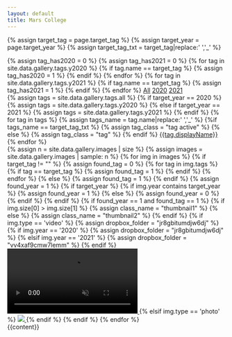 ```yaml
---
layout: default
title: Mars College
---
```


{% assign target_tag = page.target_tag %}
{% assign target_year = page.target_year %}
{% assign target_tag_txt = target_tag|replace:' ','_' %} 

<script src="https://cdn.jsdelivr.net/npm/jquery@3.5.1/dist/jquery.min.js"></script>
<link rel="stylesheet" href="https://cdn.jsdelivr.net/gh/fancyapps/fancybox@3.5.7/dist/jquery.fancybox.min.css" />
<script src="https://cdn.jsdelivr.net/gh/fancyapps/fancybox@3.5.7/dist/jquery.fancybox.min.js"></script>

<div class="container">
    <div id="years">   
        {% assign tag_has2020 = 0 %} 
        {% assign tag_has2021 = 0 %} 
        {% for tag in site.data.gallery.tags.y2020 %}
            {% if tag.name == target_tag %}
                {% assign tag_has2020 = 1 %} 
            {% endif %}
        {% endfor %}    
        {% for tag in site.data.gallery.tags.y2021 %}
            {% if tag.name == target_tag %}
                {% assign tag_has2021 = 1 %} 
            {% endif %}
        {% endfor %}    
        <a href="/gallery/{% if target_tag != "" %}{{target_tag|replace:' ','_'}}{% endif %}" class="year{% if target_year %}{%else %} active{% endif %}" id="year_all">All</a>
        <a href="/gallery/2020/{% if target_tag != "" and tag_has2020 == 1 %}{{target_tag|replace:' ','_'}}{% endif %}" class="year{% if target_year==2020 %} active{% endif %}" id="year_2020">2020</a>
        <a href="/gallery/2021/{% if target_tag != "" and tag_has2021 == 1  %}{{target_tag|replace:' ','_'}}{% endif %}" class="year{% if target_year==2021 %} active{% endif %}" id="year_2021">2021</a>
    </div>
    <div id="tags">
    {% assign tags = site.data.gallery.tags.all %} 
    {% if target_year == 2020 %}
        {% assign tags = site.data.gallery.tags.y2020 %} 
    {% else if target_year == 2021 %}
        {% assign tags = site.data.gallery.tags.y2021 %} 
    {% endif %}
    {% for tag in tags %}
        {% assign tags_name = tag.name|replace:' ','_' %} 
        {%if tags_name == target_tag_txt %}
            {% assign tag_class = "tag active" %}
        {% else %}
            {% assign tag_class = "tag" %}
        {% endif %}
        <a href="/gallery/{% if target_year != "" %}{{ target_year }}/{% endif %}{{tag.name|replace:' ','_'}}" class="{{tag_class}}" id="tag_{{tag.name|replace:' ','_'}}">{{tag.displayName}}</a> 
    {% endfor %}
    </div>
    <div id="images">
        {% assign n = site.data.gallery.images | size %}
        {% assign images = site.data.gallery.images | sample: n %}
        {% for img in images %}  
            {% if target_tag != "" %}
                {% assign found_tag = 0 %}
                {% for tag in img.tags %} 
                    {% if tag == target_tag %}
                        {% assign found_tag = 1 %}
                    {% endif %}
                {% endfor %}
            {% else %}
                {% assign found_tag = 1 %}
            {% endif %}
            {% assign found_year = 1 %} 
            {% if target_year %}
                {% if img.year contains target_year %}
                    {% assign found_year = 1 %} 
                {% else %}
                    {% assign found_year = 0 %} 
                {% endif %}
            {% endif %}
            {% if found_year == 1 and found_tag == 1 %}
                {% if img.size[0] > img.size[1] %}
                    {% assign class_name = "thumbnail1" %}
                {% else %}
                    {% assign class_name = "thumbnail2" %}
                {% endif %}
                {% if img.type == 'video' %}
                    {% assign dropbox_folder = "jr8gbitumdjw6dj" %}
                    {% if img.year == '2020' %}
                        {% assign dropbox_folder = "jr8gbitumdjw6dj" %}
                    {% elsif img.year == '2021' %}
                        {% assign dropbox_folder = "vv4xaf9cmw7lemm" %}
                    {% endif %}
                    <a href="https://dl.dropboxusercontent.com/sh/{{dropbox_folder}}/{{img.dropbox_link}}/{{img.filename}}?dl=0" data-fancybox="gallery" > 
                        <video class="{{class_name}}" autoplay playsinline muted loop>
                            <source src="/images/gallery/thumb/{{img.filename}}" type="video/mp4">                    
                            Your browser does not support playing this video
                        </video>
                    </a>
                {% elsif img.type == 'photo' %}
                    <!-- <a href="https://drive.google.com/uc?export=view&id={{img.drive_link}}" data-fancybox="gallery" >  -->
                    <a href="/images/gallery/{{img.filename}}" data-fancybox="gallery" >
                        <img class="{{class_name}}" src="/images/gallery/thumb/{{img.filename}}">
                    </a>
                {% endif %}
            {% endif %}
        {% endfor %}
    </div>
</div>

<div id="container">
    {{content}}
</div>

&nbsp;<br/>&nbsp;<br/>&nbsp;<br/>&nbsp;